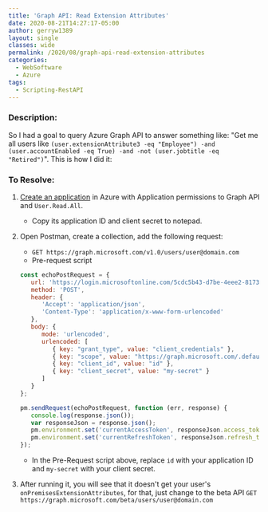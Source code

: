 ```yaml
---
title: 'Graph API: Read Extension Attributes'
date: 2020-08-21T14:27:17-05:00
author: gerryw1389
layout: single
classes: wide
permalink: /2020/08/graph-api-read-extension-attributes
categories:
  - WebSoftware
  - Azure
tags:
  - Scripting-RestAPI
---
```

<!--more-->

### Description:

So I had a goal to query Azure Graph API to answer something like: "Get me all users like `(user.extensionAttribute3 -eq "Employee") -and (user.accountEnabled -eq True) -and -not (user.jobtitle -eq "Retired")`". This is how I did it:

### To Resolve:

1. [Create an application](https://automationadmin.com/2020/01/azure-create-ps-app/) in Azure with Application permissions to Graph API and `User.Read.All`.
   - Copy its application ID and client secret to notepad.

2. Open Postman, create a collection, add the following request:

   - `GET https://graph.microsoft.com/v1.0/users/user@domain.com`
   - Pre-request script

   ```js
   const echoPostRequest = {
      url: 'https://login.microsoftonline.com/5cdc5b43-d7be-4eee2-8173-729e3b0a62d9/oauth2/v2.0/token',
      method: 'POST',
      header: {
         'Accept': 'application/json',
         'Content-Type': 'application/x-www-form-urlencoded'
      },
      body: {
         mode: 'urlencoded',
         urlencoded: [
            { key: "grant_type", value: "client_credentials" },
            { key: "scope", value: "https://graph.microsoft.com/.default" },
            { key: "client_id", value: "id" },
            { key: "client_secret", value: "my-secret" }
         ]
      }
   };

   pm.sendRequest(echoPostRequest, function (err, response) {
      console.log(response.json());
      var responseJson = response.json();
      pm.environment.set('currentAccessToken', responseJson.access_token)
      pm.environment.set('currentRefreshToken', responseJson.refresh_token)
   });
   ```

   - In the Pre-Request script above, replace `id` with your application ID and `my-secret` with your client secret.

3. After running it, you will see that it doesn't get your user's `onPremisesExtensionAttributes`, for that, just change to the beta API `GET https://graph.microsoft.com/beta/users/user@domain.com`
